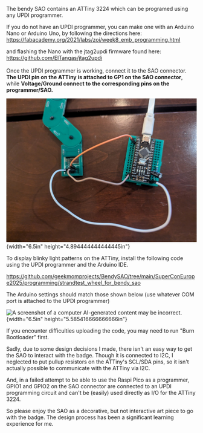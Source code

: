The bendy SAO contains an ATTiny 3224 which can be programed using any
UPDI programmer.

If you do not have an UPDI programmer, you can make one with an Arduino
Nano or Arduino Uno, by following the directions here:
<https://fabacademy.org/2021/labs/zoi/week8_emb_programming.html>

and flashing the Nano with the jtag2updi firmware found here:
<https://github.com/ElTangas/jtag2updi>\
\
Once the UPDI programmer is working, connect it to the SAO connector.
**The UPDI pin on the ATTiny is attached to GP1 on the SAO connector**,
while **Voltage/Ground connect to the corresponding pins on the
programmer/SAO.**

![](./media/image1.jpeg){width="6.5in" height="4.894444444444445in"}

To display blinky light patterns on the ATTiny, install the following
code using the UPDI programmer and the Arduino IDE.

<https://github.com/geekmomprojects/BendySAO/tree/main/SuperConEurope2025/programming/strandtest_wheel_for_bendy_sao>

The Arduino settings should match those shown below (use whatever COM
port is attached to the UPDI programmer)

![A screenshot of a computer AI-generated content may be
incorrect.](./media/image2.png){width="6.5in"
height="5.585416666666666in"}

If you encounter difficulties uploading the code, you may need to run
"Burn Bootloader" first.

Sadly, due to some design decisions I made, there isn't an easy way to
get the SAO to interact with the badge. Though it is connected to I2C, I
neglected to put pullup resistors on the ATTiny's SCL/SDA pins, so it
isn't actually possible to communicate with the ATTiny via I2C.

And, in a failed attempt to be able to use the Raspi Pico as a
programmer, GPIO1 and GPIO2 on the SAO connector are connected to an
UPDI programming circuit and can't be (easily) used directly as I/O for
the ATTiny 3224.

So please enjoy the SAO as a decorative, but not interactive art piece
to go with the badge. The design process has been a significant learning
experience for me.

